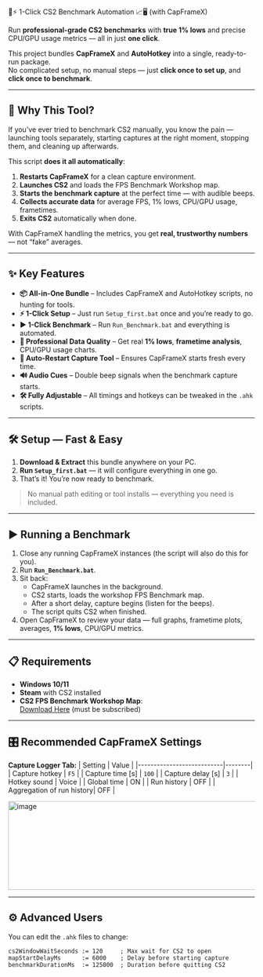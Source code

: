 🎯⚡ 1-Click CS2 Benchmark Automation 📈🖥 (with CapFrameX)

Run **professional-grade CS2 benchmarks** with **true 1% lows** and precise CPU/GPU usage metrics — all in just **one click**.

This project bundles **CapFrameX** and **AutoHotkey** into a single, ready-to-run package.  
No complicated setup, no manual steps — just **click once to set up**, and **click once to benchmark**.

---

## 🚀 Why This Tool?

If you’ve ever tried to benchmark CS2 manually, you know the pain — launching tools separately, starting captures at the right moment, stopping them, and cleaning up afterwards.

This script **does it all automatically**:

1. **Restarts CapFrameX** for a clean capture environment.
2. **Launches CS2** and loads the FPS Benchmark Workshop map.
3. **Starts the benchmark capture** at the perfect time — with audible beeps.
4. **Collects accurate data** for average FPS, 1% lows, CPU/GPU usage, frametimes.
5. **Exits CS2** automatically when done.

With CapFrameX handling the metrics, you get **real, trustworthy numbers** — not “fake” averages.

---

## ✨ Key Features

- **📦 All-in-One Bundle** – Includes CapFrameX and AutoHotkey scripts, no hunting for tools.
- **⚡ 1-Click Setup** – Just run `Setup_first.bat` once and you’re ready to go.
- **▶ 1-Click Benchmark** – Run `Run_Benchmark.bat` and everything is automated.
- **🎯 Professional Data Quality** – Get real **1% lows**, **frametime analysis**, CPU/GPU usage charts.
- **🔄 Auto-Restart Capture Tool** – Ensures CapFrameX starts fresh every time.
- **🔊 Audio Cues** – Double beep signals when the benchmark capture starts.
- **🛠 Fully Adjustable** – All timings and hotkeys can be tweaked in the `.ahk` scripts.

---

## 🛠 Setup — Fast & Easy

1. **Download & Extract** this bundle anywhere on your PC.
2. **Run `Setup_first.bat`** — it will configure everything in one go.
3. That’s it! You’re now ready to benchmark.

> No manual path editing or tool installs — everything you need is included.

---

## ▶ Running a Benchmark

1. Close any running CapFrameX instances (the script will also do this for you).
2. Run **`Run_Benchmark.bat`**.
3. Sit back:
   - CapFrameX launches in the background.
   - CS2 starts, loads the workshop FPS Benchmark map.
   - After a short delay, capture begins (listen for the beeps).
   - The script quits CS2 when finished.
4. Open CapFrameX to review your data — full graphs, frametime plots, averages, **1% lows**, CPU/GPU metrics.

---

## 📋 Requirements

- **Windows 10/11**
- **Steam** with CS2 installed
- **CS2 FPS Benchmark Workshop Map**:  
  [Download Here](https://steamcommunity.com/sharedfiles/filedetails/?id=3240880604) (must be subscribed)

---

## 🎛 Recommended CapFrameX Settings

**Capture Logger Tab:**
| Setting                   | Value  |
|---------------------------|--------|
| Capture hotkey            | `F5`   |
| Capture time [s]          | `100`  |
| Capture delay [s]         | `3`    |
| Hotkey sound              | Voice  |
| Global time               | ON     |
| Run history               | OFF    |
| Aggregation of run history| OFF    |

<img width="556" height="181" alt="image" src="https://github.com/user-attachments/assets/e7ed1244-d3c0-4343-83c7-d8a1b5b8c32e" />

---

## ⚙ Advanced Users

You can edit the `.ahk` files to change:

```ahk
cs2WindowWaitSeconds := 120     ; Max wait for CS2 to open
mapStartDelayMs      := 6000    ; Delay before starting capture
benchmarkDurationMs  := 125000  ; Duration before quitting CS2




